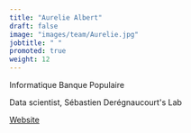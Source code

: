 ```yaml
---
title: "Aurelie Albert"
draft: false
image: "images/team/Aurelie.jpg"
jobtitle: " "
promoted: true
weight: 12
---
```


Informatique Banque Populaire

Data scientist, Sébastien Derégnaucourt's Lab


[Website](https:https://www.researchgate.net/profile/Aurelie-Albert)
